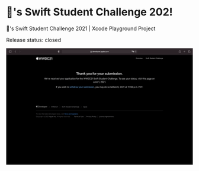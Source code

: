 # 's Swift Student Challenge 202!
's Swift Student Challenge 2021 | Xcode Playground Project

Release status: closed

![image alt](./SubmissionStatus.png)
